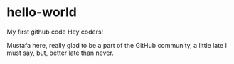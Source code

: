 # hello-world
My first github code
Hey coders!

Mustafa here, really glad to be a part of the GitHub community, a little late I must say,
but, better late than never.
